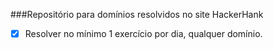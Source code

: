 ###Repositório para domínios resolvidos no site HackerHank

- [x] Resolver no mínimo 1 exercício por dia, qualquer domínio.

